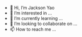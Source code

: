 - 👋 Hi, I’m Jackson Yao
- 👀 I’m interested in ...
- 🌱 I’m currently learning ...
- 💞️ I’m looking to collaborate on ...
- 📫 How to reach me ...

<!---
numb-wallet/numb-wallet is a ✨ special ✨ repository because its `README.md` (this file) appears on your GitHub profile.
You can click the Preview link to take a look at your changes.
--->
